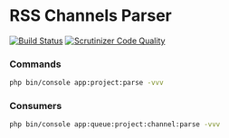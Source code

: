 RSS Channels Parser
===================

[![Build Status][testing-image]][testing-link]
[![Scrutinizer Code Quality][scrutinizer-code-quality-image]][scrutinizer-code-quality-link]
<!--[![Code Coverage][code-coverage-image]][code-coverage-link]-->

### Commands
```bash
php bin/console app:project:parse -vvv
```

### Consumers
```bash
php bin/console app:queue:project:channel:parse -vvv
```

[testing-link]: https://travis-ci.org/khaperets/newsparser
[testing-image]: https://travis-ci.org/khaperets/newsparser.svg?branch=master
[code-coverage-link]: https://scrutinizer-ci.com/g/khaperets/newsparser/?branch=master
[code-coverage-image]: https://scrutinizer-ci.com/g/khaperets/newsparser/badges/coverage.png?b=master
[scrutinizer-code-quality-link]: https://scrutinizer-ci.com/g/khaperets/newsparser/?branch=master
[scrutinizer-code-quality-image]: https://scrutinizer-ci.com/g/khaperets/newsparser/badges/quality-score.png?b=master
